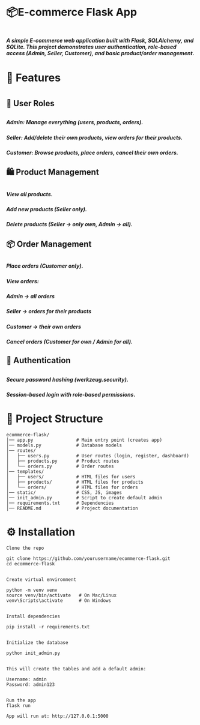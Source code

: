 <H1>📦E-commerce Flask App<H1>

<H5>A simple E-commerce web application built with Flask, SQLAlchemy, and SQLite.
This project demonstrates user authentication, role-based access (Admin, Seller, Customer), and basic product/order management.<H5>

<H1>🚀 Features<H1>
<H2>👤 User Roles<H2>
<H5>Admin: Manage everything (users, products, orders).<H5>
<H5>Seller: Add/delete their own products, view orders for their products.<H5>
<H5>Customer: Browse products, place orders, cancel their own orders.<H5>


<H2>🛍 Product Management<H2>
<H5>View all products.<H5>
<H5>Add new products (Seller only).<H5>
<H5>Delete products (Seller → only own, Admin → all).<H5>


<H2>📦 Order Management<H2>
<H5>Place orders (Customer only).<H5>
<H5>View orders:<H5>
<H5>Admin → all orders<H5>
<H5>Seller → orders for their products<H5>
<H5>Customer → their own orders<H5>
<H5>Cancel orders (Customer for own / Admin for all).<H5>


<H2>🔐 Authentication<H2>
<H5>Secure password hashing (werkzeug.security).<H5>
<H5>Session-based login with role-based permissions.<H5>


# 📂 Project Structure

```text
ecommerce-flask/
│── app.py                # Main entry point (creates app)
│── models.py             # Database models
│── routes/
│   ├── users.py          # User routes (login, register, dashboard)
│   ├── products.py       # Product routes
│   └── orders.py         # Order routes
│── templates/
│   ├── users/            # HTML files for users
│   ├── products/         # HTML files for products
│   └── orders/           # HTML files for orders
│── static/               # CSS, JS, images
│── init_admin.py         # Script to create default admin
│── requirements.txt      # Dependencies
│── README.md             # Project documentation
```

# ⚙️ Installation
```text
Clone the repo

git clone https://github.com/yourusername/ecommerce-flask.git
cd ecommerce-flask


Create virtual environment

python -m venv venv
source venv/bin/activate   # On Mac/Linux
venv\Scripts\activate      # On Windows


Install dependencies

pip install -r requirements.txt


Initialize the database

python init_admin.py


This will create the tables and add a default admin:

Username: admin
Password: admin123


Run the app
flask run

App will run at: http://127.0.0.1:5000
```
